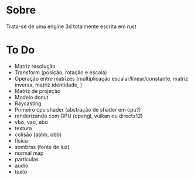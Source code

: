 # Sobre

Trata-se de uma engine 3d totalmente escrita em rust

# To Do

- Matriz resolução
- Transform (posição, rotação e escala)
- Operação entre matrizes (multiplicação escalar/linear/constante, matriz inversa, matriz identidade, )
- Matriz de projeção
- Modelo donut
- Raycasting
- Primeiro cpu shader (abstração de shader em cpu?)
- renderizando com GPU (opengl, vulkan ou directx12)
- vbo, vao, ebo
- textura
- colisão (aabb, obb)
- física
- sombras (fonte de luz)
- normal map
- particulas
- audio
- texto